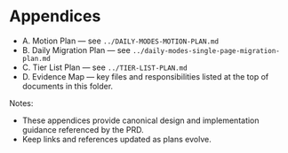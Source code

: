 # Appendices

- A. Motion Plan — see `../DAILY-MODES-MOTION-PLAN.md`
- B. Daily Migration Plan — see `../daily-modes-single-page-migration-plan.md`
- C. Tier List Plan — see `../TIER-LIST-PLAN.md`
- D. Evidence Map — key files and responsibilities listed at the top of documents in this folder.

Notes:
- These appendices provide canonical design and implementation guidance referenced by the PRD.
- Keep links and references updated as plans evolve.
